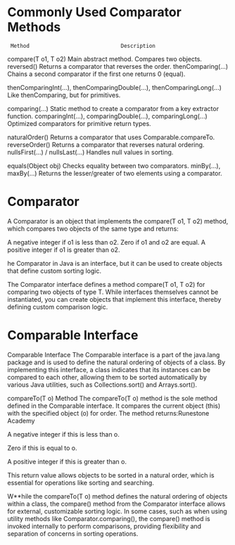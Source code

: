 # Commonly Used Comparator Methods

     Method	                            Description
compare(T o1, T o2)	         Main abstract method. Compares two objects.
reversed()	                 Returns a comparator that reverses the order.
thenComparing(...)	         Chains a second comparator if the first one returns 0 (equal).

thenComparingInt(...), 
thenComparingDouble(...), 
thenComparingLong(...)	    Like thenComparing, but for primitives.

comparing(...)	            Static method to create a comparator from a key extractor function.
comparingInt(...),
comparingDouble(...),
comparingLong(...)	        Optimized comparators for primitive return types.

naturalOrder()	            Returns a comparator that uses Comparable.compareTo.
reverseOrder()	            Returns a comparator that reverses natural ordering.
nullsFirst(...)
 / nullsLast(...)	        Handles null values in sorting.

equals(Object obj)	        Checks equality between two comparators.
minBy(...), maxBy(...)	    Returns the lesser/greater of two elements using a comparator.


# Comparator

A Comparator is an object that implements the compare(T o1, T o2) method, which compares two objects of the same type and returns:​

A negative integer if o1 is less than o2.
Zero if o1 and o2 are equal.
A positive integer if o1 is greater than o2.

he Comparator<T> in Java is an interface, but it can be used to create objects that define custom sorting logic.​

The Comparator<T> interface defines a method compare(T o1, T o2) for comparing two objects of type T. While interfaces themselves cannot be instantiated, you can create objects that implement this interface, thereby defining custom comparison logic.


# Comparable Interface

Comparable<T> Interface
The Comparable<T> interface is a part of the java.lang package and is used to define the natural ordering of objects of a class. By implementing this interface, a class indicates that its instances can be compared to each other, allowing them to be sorted automatically by various Java utilities, such as Collections.sort() and Arrays.sort().

compareTo(T o) Method
The compareTo(T o) method is the sole method defined in the Comparable<T> interface. It compares the current object (this) with the specified object (o) for order. The method returns:​
Runestone Academy

A negative integer if this is less than o.

Zero if this is equal to o.

A positive integer if this is greater than o.​

This return value allows objects to be sorted in a natural order, which is essential for operations like sorting and searching.



W**hile the compareTo(T o) method defines the natural ordering of objects within a class, the compare() method from the Comparator<T> interface allows for external, customizable sorting logic. In some cases, such as when using utility methods like Comparator.comparing(), the compare() method is invoked internally to perform comparisons, providing flexibility and separation of concerns in sorting operations.